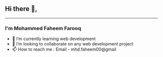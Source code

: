 ## Hi there 👋,
---
### I'm Mohammed Faheem Farooq

- 🌱 I’m currently learning web development
- 👯 I’m looking to collaborate on any web development project
- 📫 How to reach me : Email - mhd.faheem00@gmail 
